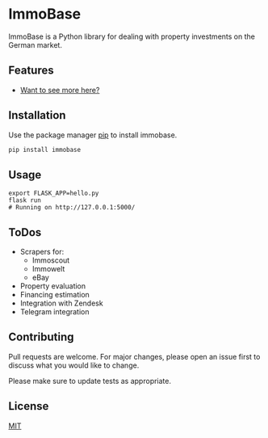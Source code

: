 # ImmoBase

ImmoBase is a Python library for dealing with property investments on the German market.

## Features

- [Want to see more here?](#todos)

## Installation

Use the package manager [pip](https://pip.pypa.io/en/stable/) to install immobase.

```bash
pip install immobase
```

## Usage

```shell
export FLASK_APP=hello.py
flask run
# Running on http://127.0.0.1:5000/
```

## <a name="todos"></a>ToDos

- Scrapers for:
  - Immoscout
  - Immowelt
  - eBay
- Property evaluation
- Financing estimation
- Integration with Zendesk
- Telegram integration

## Contributing
Pull requests are welcome. For major changes, please open an issue first to discuss what you would like to change.

Please make sure to update tests as appropriate.

## License
[MIT](https://choosealicense.com/licenses/mit/)
